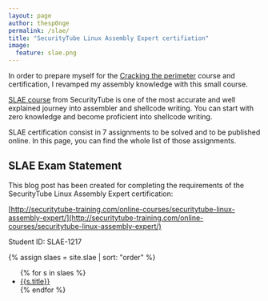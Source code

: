 ```yaml
---
layout: page
author: thesp0nge
permalink: /slae/
title: "SecurityTube Linux Assembly Expert certifiation"
image:
  feature: slae.png
---
```


In order to prepare myself for the [Cracking the
perimeter](https://www.offensive-security.com/information-security-training/cracking-the-perimeter/)
course and certification, I revamped my assembly knowledge with this small
course.

[SLAE
course](http://www.securitytube-training.com/online-courses/securitytube-linux-assembly-expert/index.html)
from SecurityTube is one of the most accurate and well explained journey into
assembler and shellcode writing. You can start with zero knowledge and become
proficient into shellcode writing.

SLAE certification consist in 7 assignments to be solved and to be published
online. In this page, you can find the whole list of those assignments.

## SLAE Exam Statement

This blog post has been created for completing the requirements of the SecurityTube Linux Assembly Expert certification:

[http://securitytube-training.com/online-courses/securitytube-linux-assembly-expert/](http://securitytube-training.com/online-courses/securitytube-linux-assembly-expert/)

Student ID: SLAE-1217

{% assign slaes = site.slae | sort: "order" %}

<ul>
{% for s in slaes %}
  <li><a href="{{s.url}}">{{s.title}}</a></li>
{% endfor %}
</ul>
